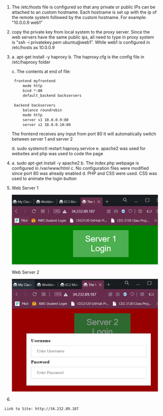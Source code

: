 1. The /etc/hosts file is configured so that any private or public IPs can be attached to an custom hostname. Each hostname is set up with the ip of the remote system followed by the custom hostname. For example: "10.0.0.9 web1"
2. copy the private key from local system to the proxy server. Since the web servers have the same public ips, all need to type in proxy system is "ssh -i privatekey.pem ubuntu@web1". While web1 is configured in /etc/hosts as 10.0.0.9
3. 
    a. apt-get install -y haproxy
    b. The haproxy.cfg is the config file in /etc/haproxy folder
    
    c. The contents at end of file:

        frontend myfrontend
            mode http
            bind *:80
            default_backend backservers

        backend backservers
            balance roundrobin
            mode http
            server s1 10.0.0.9:80
            server s2 10.0.0.10:80
    The frontend receives any input from port 80
    It will automatically switch between server 1 and server 2

    d. sudo systemctl restart haproxy.service
    e. apache2 was used for websites and php was used to code the page
4. 
    a. sudo apt-get install -y apache2
    b. The index.php webpage is configured in /var/www/html
    c. No configuration files were modified since port 80 was already enabled
    d. PHP and CSS were used. CSS was used to animate the login button

5. 
    Web Server 1

    ![Web Server 1 screenshot](Server1Site.PNG)

    Web Server 2

    ![Web Server 2 screenshot](Server2Site.PNG)

6. 

    Link to Site: http://34.232.89.187